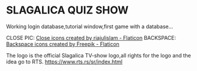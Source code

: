 # SLAGALICA QUIZ SHOW

Working login database,tutorial window,first game with a database...


CLOSE PIC:
<a href="https://www.flaticon.com/free-icons/close" title="close icons">Close icons created by riajulislam - Flaticon</a>
BACKSPACE:
<a href="https://www.flaticon.com/free-icons/backspace" title="backspace icons">Backspace icons created by Freepik - Flaticon</a>

The logo is the official Slagalica TV-show logo,all rights for the logo and the idea go to RTS. https://www.rts.rs/sr/index.html